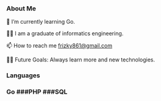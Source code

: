 ### About Me 

🌱 I’m currently learning Go.

🧑‍🎓 I am a graduate of informatics engineering.

📫 How to reach me frizky861@gmail.com

💪🏼 Future Goals: Always learn more and new technologies.

### Languages 
### Go ###PHP  ###SQL
